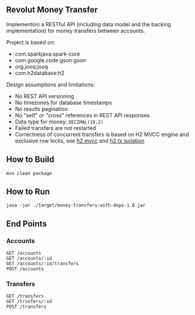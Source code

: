 ## Revolut Money Transfer

Implemention a RESTful API (including data model and the backing implementation) for money transfers between accounts.

Project is based on:
- com.sparkjava:spark-core
- com.google.code.gson:gson
- org.jooq:jooq
- com.h2database:h2

Design assumptions and limitations:
- No REST API versioning
- No timezones for database timestamps
- No results pagination
- No "self" or "cross" references in REST API responses
- Data type for money: `DECIMAL(19,2)`
- Failed transfers are not restarted
- Correctness of concurrent transfers is based on H2 MVCC engine and exclusive row locks, see [h2 mvcc](http://h2database.com/html/advanced.html#mvcc) and [h2 tx isolation](http://h2database.com/html/advanced.html#transaction_isolation)

## How to Build
    mvn clean package

## How to Run
    java -jar ./target/money-transfers-with-deps-1.0.jar

## End Points

### Accounts
    GET /accounts
    GET /accounts/:id
    GET /accounts/:id/transfers
    POST /accounts

### Transfers
    GET /transfers
    GET /trsnfers/:id
    POST /transfers




